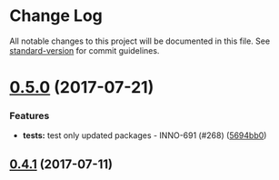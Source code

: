 # Change Log

All notable changes to this project will be documented in this file.
See [standard-version](https://github.com/conventional-changelog/standard-version) for commit guidelines.

<a name="0.5.0"></a>
# [0.5.0](https://github.com/ec-europa/europa-component-library/compare/@ec-europa/ecl-labels@0.4.1...@ec-europa/ecl-labels@0.5.0) (2017-07-21)


### Features

* **tests:** test only updated packages - INNO-691 (#268) ([5694bb0](https://github.com/ec-europa/europa-component-library/commit/5694bb0))




<a name="0.4.1"></a>
## [0.4.1](https://github.com/ec-europa/europa-component-library/compare/@ec-europa/ecl-labels@0.4.0...@ec-europa/ecl-labels@0.4.1) (2017-07-11)
